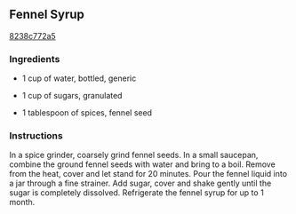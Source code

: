 ## Fennel Syrup

[8238c772a5](http://www.foodandwine.com/recipes/fennel-syrup-cocktails-2011)

### Ingredients

 - 1 cup of water, bottled, generic

 - 1 cup of sugars, granulated

 - 1 tablespoon of spices, fennel seed

### Instructions

In a spice grinder, coarsely grind fennel seeds. In a small saucepan, combine the ground fennel seeds with water and bring to a boil. Remove from the heat, cover and let stand for 20 minutes. Pour the fennel liquid into a jar through a fine strainer. Add sugar, cover and shake gently until the sugar is completely dissolved. Refrigerate the fennel syrup for up to 1 month.